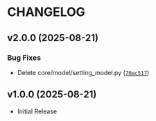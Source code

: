 # CHANGELOG

<!-- version list -->

## v2.0.0 (2025-08-21)

### Bug Fixes

- Delete core/model/setting_model.py
  ([`70ec517`](https://github.com/Binobinos/Quilix/commit/70ec51771fea4ace67368b5923ef2d26dfb1e0f6))


## v1.0.0 (2025-08-21)

- Initial Release

